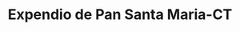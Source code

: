 ---
title: "Expendio de Pan Santa Maria-CT"
url: /cholula-puebla/expendio-de-pan-santa-maria-ct/
shop: panadería
---